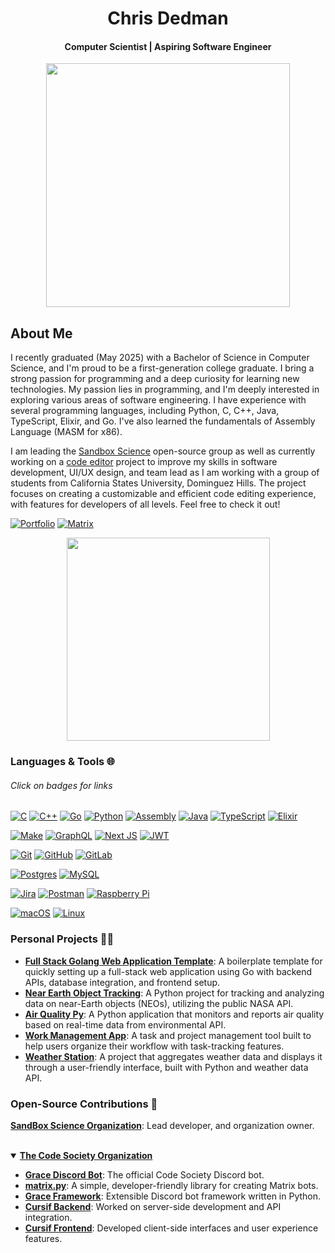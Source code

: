 <h1 align="center">Chris Dedman</h1>
<h4 align="center">Computer Scientist | Aspiring Software Engineer</h4>


<p align="center">
  <img width="390" src="https://github-readme-stats.vercel.app/api?username=chrisdedman&show_icons=true&theme=github_dark&hide_border=true&show_owner=true">
<!--   <img width="390" src="https://github-readme-streak-stats.herokuapp.com/?user=chrisdedman&theme=github_dark-blue&hide_border=true" /> -->
</p>

## About Me
I recently graduated (May 2025) with a Bachelor of Science in Computer Science, and I'm proud to be a first-generation college graduate. I bring a strong passion for programming and a deep curiosity for learning new technologies. My passion lies in programming, and I'm deeply interested in exploring various areas of software engineering. I have experience with several programming languages, including Python, C, C++, Java, TypeScript, Elixir, and Go. I've also learned the fundamentals of Assembly Language (MASM for x86).

I am leading the [Sandbox Science](https://github.com/sandbox-science) open-source group as well as currently working on a [code editor](https://github.com/sandbox-science/CodeAstra) project to improve my skills in software development, UI/UX design, and team lead as I am working with a group of students from California States University, Dominguez Hills. The project focuses on creating a customizable and efficient code editing experience, with features for developers of all levels. Feel free to check it out!

[![Portfolio](https://img.shields.io/badge/Portfolio-%23000000.svg?style=for-the-badge&logo=firefox&logoColor=#FF7139)](https://chrisdedman.vercel.app) [![Matrix](https://img.shields.io/badge/Matrix-%23181717.svg?style=for-the-badge&logo=matrix&logoColor=white)](https://matrix.to/#/!fNvPVlkWbUkMKOZijg:matrix.org)

<p align="center">
  <img width="325" src="https://github-readme-stats.vercel.app/api/top-langs/?username=chrisdedman&layout=compact&langs_count=9&hide=javascript,html,css&theme=github_dark&hide_border=true&show_owner=true" />
</p>

### Languages & Tools 🌐 
###### Click on badges for links
[![C](https://img.shields.io/badge/c-%2300599C.svg?style=for-the-badge&logo=c&logoColor=white)](https://en.cppreference.com/w/c/language) [![C++](https://img.shields.io/badge/c++-%2300599C.svg?style=for-the-badge&logo=c%2B%2B&logoColor=white)](https://isocpp.org/) [![Go](https://img.shields.io/badge/go-%2300ADD8.svg?style=for-the-badge&logo=go&logoColor=white)](https://go.dev) [![Python](https://img.shields.io/badge/python-3670A0?style=for-the-badge&logo=python&logoColor=ffdd54)](https://www.python.org/) [![Assembly](https://img.shields.io/badge/assembly%20-%23000000.svg?style=for-the-badge&logo=arm&logoColor=white)](https://armasm.com/) [![Java](https://img.shields.io/badge/java-%23ED8B00.svg?style=for-the-badge&logo=openjdk&logoColor=white)](https://www.java.com/) [![TypeScript](https://img.shields.io/badge/typescript-%23007ACC.svg?style=for-the-badge&logo=typescript&logoColor=white)](https://www.typescriptlang.org/) [![Elixir](https://img.shields.io/badge/elixir-%234B275F.svg?style=for-the-badge&logo=elixir&logoColor=white)](https://elixir-lang.org/) 

[![Make](https://img.shields.io/badge/-Make-4E9A06?style=for-the-badge&logo=gnu&logoColor=white)](https://www.gnu.org/software/make/) [![GraphQL](https://img.shields.io/badge/-GraphQL-E10098?style=for-the-badge&logo=graphql&logoColor=white)](https://graphql.org/) [![Next JS](https://img.shields.io/badge/Next-black?style=for-the-badge&logo=next.js&logoColor=white)](https://nextjs.org/) [![JWT](https://img.shields.io/badge/JWT-black?style=for-the-badge&logo=JSON%20web%20tokens)](https://jwt.io/)

[![Git](https://img.shields.io/badge/git-%23F05033.svg?style=for-the-badge&logo=git&logoColor=white)](https://git-scm.com/) [![GitHub](https://img.shields.io/badge/github-%23121011.svg?style=for-the-badge&logo=github&logoColor=white)](https://github.com/) [![GitLab](https://img.shields.io/badge/gitlab-%23181717.svg?style=for-the-badge&logo=gitlab&logoColor=white)](https://gitlab.com/)

[![Postgres](https://img.shields.io/badge/postgres-%23316192.svg?style=for-the-badge&logo=postgresql&logoColor=white)](https://www.postgresql.org/) [![MySQL](https://img.shields.io/badge/mysql-4479A1.svg?style=for-the-badge&logo=mysql&logoColor=white)](https://www.mysql.com/)

[![Jira](https://img.shields.io/badge/jira-%230A0FFF.svg?style=for-the-badge&logo=jira&logoColor=white)](https://www.atlassian.com/software/jira) [![Postman](https://img.shields.io/badge/Postman-FF6C37?style=for-the-badge&logo=postman&logoColor=white)](https://www.postman.com/) [![Raspberry Pi](https://img.shields.io/badge/-RaspberryPi-C51A4A?style=for-the-badge&logo=Raspberry-Pi)](https://www.raspberrypi.org/)

[![macOS](https://img.shields.io/badge/mac%20os-000000?style=for-the-badge&logo=macos&logoColor=F0F0F0)](https://www.apple.com/macos/) [![Linux](https://img.shields.io/badge/Linux-FCC624?style=for-the-badge&logo=linux&logoColor=black)](https://www.linux.org/)

### Personal Projects 👨‍💻
- **[Full Stack Golang Web Application Template](https://github.com/chrisdedman/Golang-Web-App)**: A boilerplate template for quickly setting up a full-stack web application using Go with backend APIs, database integration, and frontend setup.
- **[Near Earth Object Tracking](https://github.com/chrisdedman/py-neo)**: A Python project for tracking and analyzing data on near-Earth objects (NEOs), utilizing the public NASA API.
- **[Air Quality Py](https://github.com/chrisdedman/air_quality)**: A Python application that monitors and reports air quality based on real-time data from environmental API.
- **[Work Management App](https://github.com/chrisdedman/work_management)**: A task and project management tool built to help users organize their workflow with task-tracking features.
- **[Weather Station](https://github.com/chrisdedman/weather_station)**: A project that aggregates weather data and displays it through a user-friendly interface, built with Python and weather data API.


### Open-Source Contributions 🧰


**[SandBox Science Organization](https://github.com/sandbox-science)**: Lead developer, and organization owner.

<br>

<details open>
  <summary><strong><a href="https://github.com/Code-Society-Lab">The Code Society Organization</a></strong></summary>
  
  - **[Grace Discord Bot](https://github.com/Code-Society-Lab/grace/commits?author=chrisdedman)**: The official Code Society Discord bot.
  - **[matrix.py](https://github.com/Code-Society-Lab/matrixpy/commits?author=chrisdedman)**: A simple, developer-friendly library for creating Matrix bots.
  - **[Grace Framework](https://github.com/Code-Society-Lab/grace-framework/commits?author=chrisdedman)**: Extensible Discord bot framework written in Python.
  - **[Cursif Backend](https://github.com/Code-Society-Lab/cursif-backend/commits?author=chrisdedman)**: Worked on server-side development and API integration.
  - **[Cursif Frontend](https://github.com/Code-Society-Lab/cursif-web/commits?author=chrisdedman)**: Developed client-side interfaces and user experience features.
</details>
